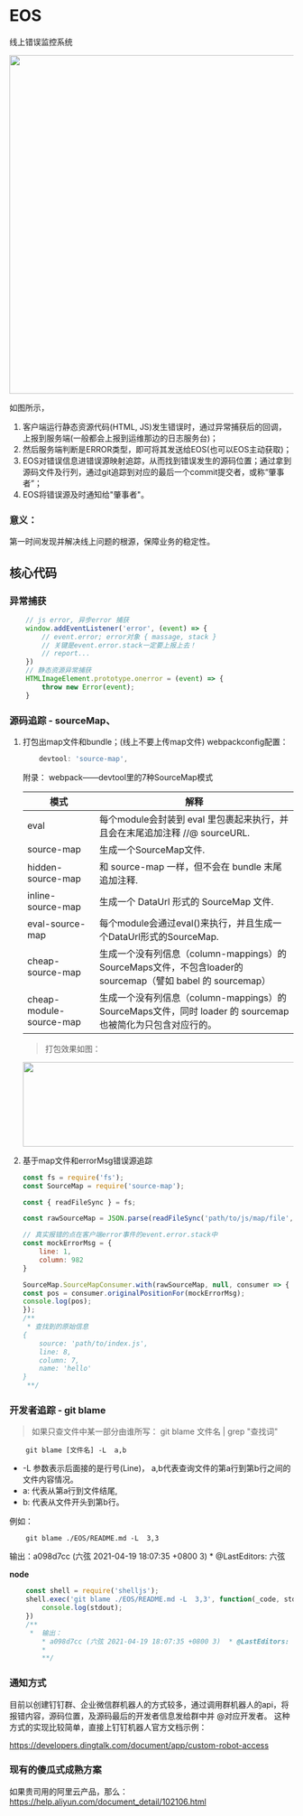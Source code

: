 <!--
 * @Author: 六弦
 * @LastEditors: 六弦
 * @Date: 2021-04-19 18:02:17
 * @LastEditTime: 2021-04-21 11:10:17
 * @FilePath: /eos-demo/Users/liuxian/codeAll/pub/tukong/EOS/README.md
-->
# EOS
线上错误监控系统


<img src="https://melodyworld.oss-cn-beijing.aliyuncs.com/tulongshu/EOS%E5%85%A8%E9%93%BE%E8%B7%AF%E5%9B%BE.jpg" width="800" height="600"/>


如图所示，
1. 客户端运行静态资源代码(HTML, JS)发生错误时，通过异常捕获后的回调，上报到服务端(一般都会上报到运维那边的日志服务台)；
2. 然后服务端判断是ERROR类型，即可将其发送给EOS(也可以EOS主动获取)；
3. EOS对错误信息进错误源映射追踪，从而找到错误发生的源码位置；通过拿到源码文件及行列，通过git追踪到对应的最后一个commit提交者，或称“肇事者”；
4. EOS将错误源及时通知给"肇事者"。

### 意义：
第一时间发现并解决线上问题的根源，保障业务的稳定性。
## 核心代码

### 异常捕获

```js
    // js error, 异步error 捕获
    window.addEventListener('error', (event) => {
        // event.error; error对象 { massage, stack }  
        // 关键是event.error.stack一定要上报上去！
        // report...
    })
    // 静态资源异常捕获
    HTMLImageElement.prototype.onerror = (event) => {
        throw new Error(event);
    }

```



### 源码追踪 - sourceMap、


1. 打包出map文件和bundle；(线上不要上传map文件) 
 webpackconfig配置： 

    ```js
        devtool: 'source-map',
    ```
    附录： webpack——devtool里的7种SourceMap模式

    | 模式 | 解释 |
    | ---- | ----- | 
    | eval  |	每个module会封装到 eval 里包裹起来执行，并且会在末尾追加注释 //@ sourceURL. |
    |source-map	| 生成一个SourceMap文件. |
    |hidden-source-map	| 和 source-map 一样，但不会在 bundle 末尾追加注释. |
    |inline-source-map	| 生成一个 DataUrl 形式的 SourceMap 文件. |
    |eval-source-map  | 每个module会通过eval()来执行，并且生成一个DataUrl形式的SourceMap. |
    |cheap-source-map	| 生成一个没有列信息（column-mappings）的SourceMaps文件，不包含loader的 sourcemap（譬如 babel 的 sourcemap）|
    |cheap-module-source-map	| 生成一个没有列信息（column-mappings）的SourceMaps文件，同时 loader 的 sourcemap 也被简化为只包含对应行的。| 

    > 打包效果如图：

    <img src= "https://melodyworld.oss-cn-beijing.aliyuncs.com/tulongshu/souce-map-file.jpg" width="500" height="150"/>


2. 基于map文件和errorMsg错误源追踪
    ```js
    const fs = require('fs');
    const SourceMap = require('source-map');

    const { readFileSync } = fs;

    const rawSourceMap = JSON.parse(readFileSync('path/to/js/map/file', 'utf8'));

    // 真实报错的点在客户端error事件的event.error.stack中
    const mockErrorMsg = {
        line: 1,
        column: 982
    }

    SourceMap.SourceMapConsumer.with(rawSourceMap, null, consumer => {
    const pos = consumer.originalPositionFor(mockErrorMsg);
    console.log(pos);
    });
    /** 
     * 查找到的原始信息
    { 
        source: 'path/to/index.js',
        line: 8,
        column: 7,
        name: 'hello' 
    } 
     **/
    ```


### 开发者追踪 - git blame 

>如果只查文件中某一部分由谁所写： git blame 文件名 | grep "查找词"


```shell
    git blame [文件名] -L  a,b
```
+ -L 参数表示后面接的是行号(Line)， a,b代表查询文件的第a行到第b行之间的文件内容情况。
+ a: 代表从第a行到文件结尾,
+ b: 代表从文件开头到第b行。

例如：
```shell
    git blame ./EOS/README.md -L  3,3
```
输出：a098d7cc (六弦 2021-04-19 18:07:35 +0800 3)  * @LastEditors: 六弦


**node**
```js
    const shell = require('shelljs');
    shell.exec('git blame ./EOS/README.md -L  3,3', function(_code, stdout, _stderr ){
        console.log(stdout);
    })
    /**
     *  输出：
        * a098d7cc (六弦 2021-04-19 18:07:35 +0800 3)  * @LastEditors: 六弦
        * 
        **/
```

### 通知方式

目前以创建钉钉群、企业微信群机器人的方式较多，通过调用群机器人的api，将报错内容，源码位置，及源码最后的开发者信息发给群中并 @对应开发者。
这种方式的实现比较简单，直接上钉钉机器人官方文档示例： 

https://developers.dingtalk.com/document/app/custom-robot-access



### 现有的傻瓜式成熟方案

如果贵司用的阿里云产品，那么：
https://help.aliyun.com/document_detail/102106.html


